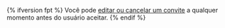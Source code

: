 {% ifversion fpt %}
Você pode [editar ou cancelar um convite](/articles/canceling-or-editing-an-invitation-to-join-your-organization) a qualquer momento antes do usuário aceitar.
{% endif %}
